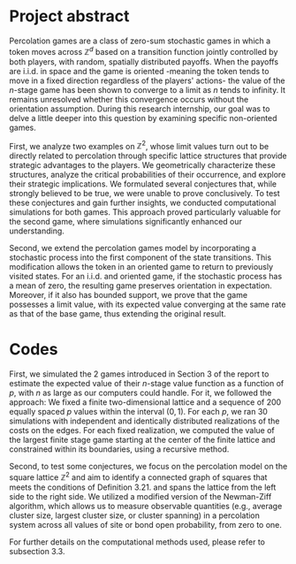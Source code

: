 # Project abstract

Percolation games are a class of zero-sum stochastic games in which a token moves across $\mathbb{Z}^d$ based on a transition function jointly controlled by both players, with random, spatially distributed payoffs. When the payoffs are i.i.d. in space and the game is oriented -meaning the token tends to move in a fixed direction regardless of the players' actions- the value of the $n$-stage game has been shown to converge to a limit as $n$ tends to infinity. It remains unresolved whether this convergence occurs without the orientation assumption. During this research internship, our goal was to delve a little deeper into this question by examining specific non-oriented games. 

First, we analyze two examples on $\mathbb{Z}^2$, whose limit values turn out to be directly related to percolation through specific lattice structures that provide strategic advantages to the players. We geometrically characterize these structures, analyze the critical probabilities of their occurrence, and explore their strategic implications. We formulated several conjectures that, while strongly believed to be true, we were unable to prove conclusively. To test these conjectures and gain further insights, we conducted computational simulations for both games. This approach proved particularly valuable for the second game, where simulations significantly enhanced our understanding.

Second, we extend the percolation games model by incorporating a stochastic process into the first component of the state transitions. This modification allows the token in an oriented game to return to previously visited states. For an i.i.d. and oriented game, if the stochastic process has a mean of zero, the resulting game preserves orientation in expectation. Moreover, if it also has bounded support, we prove that the game possesses a limit value, with its expected value converging at the same rate as that of the base game, thus extending the original result.

# Codes

First, we simulated the 2 games introduced in Section 3 of the report to estimate the expected value of their $n$-stage value function as a function of $p$, with $n$ as large as our computers could handle. For it, we followed the approach: We fixed a finite two-dimensional lattice and a sequence of 200 equally spaced $p$ values within the interval $(0, 1)$. For each $p$, we ran 30 simulations with independent and identically distributed realizations of the costs on the edges. For each fixed realization, we computed the value of the largest finite stage game starting at the center of the finite lattice and constrained within its boundaries, using a recursive method.

Second, to test some conjectures, we focus on the percolation model on the square lattice $\mathbb{Z}^2$ and aim to identify a connected graph of squares that meets the conditions of Definition 3.21. and spans the lattice from the left side to the right side. We utilized a modified version of the Newman-Ziff algorithm, which allows us to measure observable quantities (e.g., average cluster size, largest cluster size, or cluster spanning) in a percolation system across all values of site or bond open probability, from zero to one.

For further details on the computational methods used, please refer to subsection 3.3.

